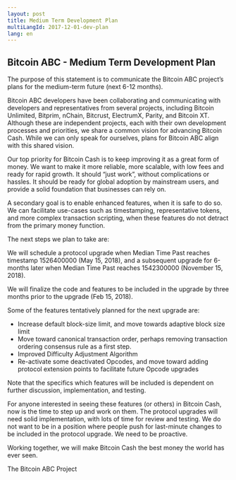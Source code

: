 ```yaml
---
layout: post
title: Medium Term Development Plan
multiLangId: 2017-12-01-dev-plan
lang: en
---
```


## Bitcoin ABC - Medium Term Development Plan

The purpose of this statement is to communicate the Bitcoin ABC project’s plans for the medium-term future (next 6-12 months).

Bitcoin ABC developers have been collaborating and communicating with developers and representatives from several projects, including Bitcoin Unlimited, Bitprim, nChain, Bitcrust, ElectrumX, Parity, and Bitcoin XT. Although these are independent projects, each with their own development processes and priorities, we share a common vision for advancing Bitcoin Cash. While we can only speak for ourselves, plans for Bitcoin ABC align with this shared vision.

Our top priority for Bitcoin Cash is to keep improving it as a great form of money. We want to make it more reliable, more scalable, with low fees and ready for rapid growth. It should “just work”, without complications or hassles. It should be ready for global adoption by mainstream users, and provide a solid foundation that businesses can rely on.

A secondary goal is to enable enhanced features, when it is safe to do so. We can facilitate use-cases such as timestamping, representative tokens, and more complex transaction scripting, when these features do not detract from the primary money function.

The next steps we plan to take are:

We will schedule a protocol upgrade when Median Time Past reaches timestamp 1526400000 (May 15, 2018), and a subsequent upgrade for 6-months later when Median Time Past reaches 1542300000 (November 15, 2018).

We will finalize the code and features to be included in the upgrade by three months prior to the upgrade (Feb 15, 2018).

Some of the features tentatively planned for the next upgrade are:

* Increase default block-size limit, and move towards adaptive block size limit
* Move toward canonical transaction order, perhaps removing transaction ordering consensus rule as a first step.
* Improved Difficulty Adjustment Algorithm
* Re-activate some deactivated Opcodes, and move toward adding protocol extension points to facilitate future Opcode upgrades

Note that the specifics which features will be included is dependent on further discussion, implementation, and testing.

For anyone interested in seeing these features (or others) in Bitcoin Cash, now is the time to step up and work on them. The protocol upgrades will need solid implementation, with lots of time for review and testing. We do not want to be in a position where people push for last-minute changes to be included in the protocol upgrade. We need to be proactive.

Working together, we will make Bitcoin Cash the best money the world has ever seen.

The Bitcoin ABC Project
